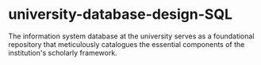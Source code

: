 # university-database-design-SQL
The information system database at the university serves as a foundational repository that meticulously  catalogues the essential components of the institution's scholarly framework. 
